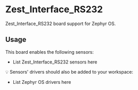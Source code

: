 # Zest_Interface_RS232

Zest_Interface_RS232 board support for Zephyr OS.

## Usage
This board enables the following sensors:
- List Zest_Interface_RS232 sensors here

:bulb: Sensors' drivers should also be added to your workspace:
- List Zephyr OS drivers here
